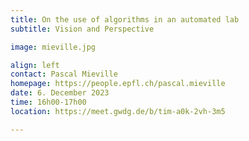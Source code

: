 ```yaml
---
title: On the use of algorithms in an automated lab
subtitle: Vision and Perspective

image: mieville.jpg

align: left
contact: Pascal Mieville
homepage: https://people.epfl.ch/pascal.mieville
date: 6. December 2023
time: 16h00-17h00
location: https://meet.gwdg.de/b/tim-a0k-2vh-3m5

---
```


